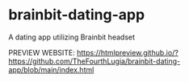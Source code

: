 # brainbit-dating-app
A dating app utilizing Brainbit headset

PREVIEW WEBSITE: https://htmlpreview.github.io/?https://github.com/TheFourthLugia/brainbit-dating-app/blob/main/index.html

